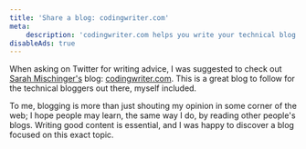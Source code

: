 ```yaml
---
title: 'Share a blog: codingwriter.com'
meta:
    description: 'codingwriter.com helps you write your technical blog.'
disableAds: true
---
```


When asking on Twitter for writing advice, I was suggested to check out [Sarah Mischinger's](*https://twitter.com/codingwriter) blog:
[codingwriter.com](*https://codingwriter.com/).
This is a great blog to follow for the technical bloggers out there, myself included.

To me, blogging is more than just shouting my opinion in some corner of the web;
I hope people may learn, the same way I do, by reading other people's blogs.
Writing good content is essential, and I was happy to discover a blog focused on this exact topic.
